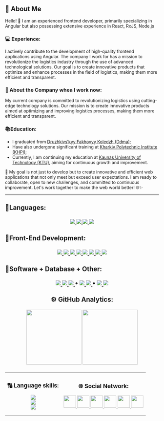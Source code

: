 ## 🚀 About Me
Hello! 👋 I am an experienced frontend developer, primarily specializing in Angular but also possessing extensive experience in React, RxJS, Node.js

### 💻 Experience:
I actively contribute to the development of high-quality frontend applications using Angular. The company I work for has a mission to revolutionize the logistics industry through the use of advanced technological solutions. Our goal is to create innovative products that optimize and enhance processes in the field of logistics, making them more efficient and transparent.

### 🚀 About the Company whea I work now:
My current company is committed to revolutionizing logistics using cutting-edge technology solutions. Our mission is to create innovative products aimed at optimizing and improving logistics processes, making them more efficient and transparent.

### 📚Education:
-  I graduated from [Druzhkivsʹkyy Fakhovyy Koledzh (Ddma)](http://dtdgma.org.ua/);
-  Have also undergone significant training at [Kharkiv Polytechnic Institute (KHPI)](https://www.kpi.kharkov.ua/eng/);
-  Currently, I am continuing my education at [Kaunas University of Technology (KTU)](https://ktu.edu/), aiming for continuous growth and improvement.

🚀 My goal is not just to develop but to create innovative and efficient web applications that not only meet but exceed user expectations. I am ready to collaborate, open to new challenges, and committed to continuous improvement. Let's work together to make the web world better! 🌐✨
<hr/>
<h2>📍Languages:
    <p> </p>
    <p align="center">
        <a href="https://en.wikipedia.org/wiki/C_(programming_language)" target="_blank">
            <img src="https://skillicons.dev/icons?i=c"/>
        </a>
        <a href="https://learn.microsoft.com/en-us/dotnet/csharp/" target="_blank">
            <img src="https://skillicons.dev/icons?i=cs"/>
        </a>
        <a href="https://en.wikipedia.org/wiki/JavaScript" target="_blank"> 
            <img src="https://skillicons.dev/icons?i=js"/>
        </a>
        <a href="https://www.typescriptlang.org/" target="_blank"> 
            <img src="https://skillicons.dev/icons?i=ts"/>
        </a>
    </p>
</h2>

<h2>📍Front-End Development:
    <p> </p>
    <p align="center">
        <a href="https://ru.reactjs.org/" target="_blank"> 
            <img src="https://skillicons.dev/icons?i=react"/>
        </a>
        <a href="https://angular.io/" target="_blank"> 
            <img src="https://skillicons.dev/icons?i=angular"/>
        </a>
        <a href="https://rxjs.dev/" target="_blank">    
            <img src="https://skillicons.dev/icons?i=reactivex"/>
        </a>
        <a href="https://nodejs.org/en/about/" target="_blank"> 
            <img src="https://skillicons.dev/icons?i=nodejs"/>
        </a>
        <a href="https://en.wikipedia.org/wiki/CSS" target="_blank">    
            <img src="https://skillicons.dev/icons?i=css"/>
        </a>
        <a href="https://en.wikipedia.org/wiki/HTML" target="_blank">    
            <img src="https://skillicons.dev/icons?i=html"/>
        </a>
        <a href="https://sass-lang.com/" target="_blank">    
            <img src="https://skillicons.dev/icons?i=sass"/>
        </a>
        <a href="https://gulpjs.com/" target="_blank">    
            <img src="https://skillicons.dev/icons?i=gulp"/>
        </a>
    </p>
</h2>

<h2>📍Software + Database + Other:
    <p> </p>
    <p align="center" text-align="center">
        <a href="https://www.figma.com/" target="_blank">
            <img src="https://skillicons.dev/icons?i=figma"/>
        </a>
        <a href="https://www.adobe.com/products/photoshop.html" target="_blank">
            <img src="https://skillicons.dev/icons?i=ps"/>
        </a>
        <a href="https://www.postman.com/" target="_blank">
            <img src="https://skillicons.dev/icons?i=postman"/>
        </a>
        •
        <a href="https://www.mysql.com/" target="_blank">
            <img src="https://skillicons.dev/icons?i=mysql"/>
        </a>
        <a href="https://en.wikipedia.org/wiki/SQLite" target="_blank">
            <img src="https://skillicons.dev/icons?i=sqlite"/>
        </a>
        •
        <a href="https://unity.com/" target="_blank">
            <img src="https://skillicons.dev/icons?i=unity"/>
        </a>
        <a href="https://github.com/" target="_blank">
            <img src="https://skillicons.dev/icons?i=github"/>
        </a>
    </p>
</h2>

<h2 align="center">⚙️ GitHub Analytics:<p></p>
    <p align="center">
        <img height="180em" src="https://github-readme-stats-eight-theta.vercel.app/api?username=samurai-in-tank&show_icons=true&include_all_commits=true&count_private=true&theme=dark"/>
        <img height="180em" src="https://github-readme-stats-eight-theta.vercel.app/api/top-langs/?username=samurai-in-tank&layout=compact&langs_count=8&theme=dark"/>
    </p>
</h2>

<table width="100%" border="0" cellpadding="4" align="center">
    <tr>
        <th>
            <h3 align="center">🔠 Language skills:</h3>
            <p align="center">
                <a href="https://en.wikipedia.org/wiki/Russian_language" target="_blank"><img src="https://img.shields.io/badge/English-B2-blue"/></a><br/>
                <a href="https://en.wikipedia.org/wiki/Ukrainian_language" target="_blank"><img src="https://img.shields.io/badge/Ukrainian-C1-blue"/></a><br/>
                <a href="https://en.wikipedia.org/wiki/English_language" target="_blank"><img src="https://img.shields.io/badge/Russian-C1-blue"/></a><br/>
            </p>
        </th>
        <th>
           <h3 align="center">🌐 Social Network:</h3> 
            <p align="center">
                <a target="_blank" href="#">
                    <img src="https://github.com/samurai-in-tank/samurai-in-tank/blob/main/img/social_network/discord.png" height="40px">
                </a>
                <a target="_blank" href="https://t.me/samurai_in_tank">
                    <img src="https://github.com/samurai-in-tank/samurai-in-tank/blob/main/img/social_network/telegram.png" height="40px">
                </a>
                <a target="_blank" href="https://www.instagram.com/samurai_in_tank/">
                    <img src="https://github.com/samurai-in-tank/samurai-in-tank/blob/main/img/social_network/instagram.png" height="40px">
                </a>
                <a target="_blank" href="mailto:gunko.vlad.21.09.2001a@gmail.com">
                    <img src="https://github.com/samurai-in-tank/samurai-in-tank/blob/main/img/social_network/gmail.png" height="40px">
                </a>
                <a target="_blank" href="https://www.youtube.com/channel/UCCIaTyFJqvO1SanxoltkOAA">
                    <img src="https://github.com/samurai-in-tank/samurai-in-tank/blob/main/img/social_network/youtube.png" height="40px">
                </a>
                <a target="_blank" href="https://www.linkedin.com/in/hunko-vladyslav/">
                    <img src="https://github.com/samurai-in-tank/samurai-in-tank/blob/main/img/social_network/linkedin.png" height="40px">
                </a>
            </p>
        </th>
    </tr>
</table>
